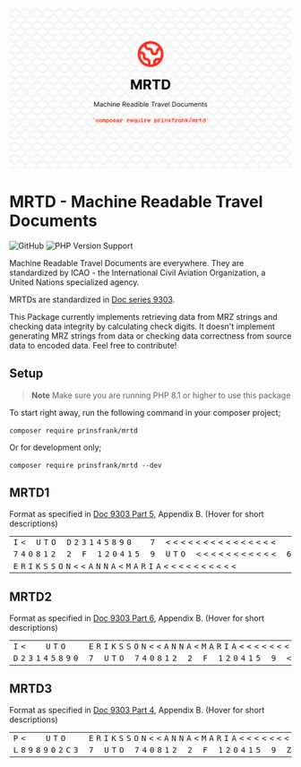 <picture>
  <source srcset="docs/images/banner_dark.png" media="(prefers-color-scheme: dark)">
  <img src="docs/images/banner_light.png" alt="Banner">
</picture>

# MRTD - Machine Readable Travel Documents

![GitHub](https://img.shields.io/github/license/prinsfrank/MRTD)
![PHP Version Support](https://img.shields.io/packagist/php-v/prinsfrank/MRTD)

Machine Readable Travel Documents are everywhere. They are standardized by ICAO - the International Civil Aviation Organization, a United Nations specialized agency.

MRTDs are standardized in [Doc series 9303](https://www.icao.int/publications/pages/publication.aspx?docnum=9303).

This Package currently implements retrieving data from MRZ strings and checking data integrity by calculating check digits. It doesn't implement generating MRZ strings from data or checking data correctness from source data to encoded data. Feel free to contribute!

## Setup

> **Note**
> Make sure you are running PHP 8.1 or higher to use this package

To start right away, run the following command in your composer project;

```composer require prinsfrank/mrtd```

Or for development only;

```composer require prinsfrank/mrtd --dev```

## MRTD1

Format as specified in [Doc 9303 Part 5](https://www.icao.int/publications/Documents/9303_p5_cons_en.pdf), Appendix B. (Hover for short descriptions)

<table style="font-family: Monospace,serif; letter-spacing: 5px;">
    <tr>
        <td colspan="2" title="Identifier">I&lt;</td>
        <td colspan="3" title="Issuing State">UTO</td>
        <td colspan="9" title="Document Number">D23145890</td>
        <td colspan="1" title="Check Digit on Document Number">7</td>
        <td colspan="15" title="Optional Data">&lt;&lt;&lt;&lt;&lt;&lt;&lt;&lt;&lt;&lt;&lt;&lt;&lt;&lt;&lt;</td>
    </tr>
    <tr>
        <td colspan="6" title="Date of Birth in YYMMDD">740812</td>
        <td colspan="1" title="Check digit on Date of Birth">2</td>
        <td colspan="1" title="Sex">F</td>
        <td colspan="6" title="Expiry date in YYMMDD">120415</td>
        <td colspan="1" title="Check digit on Expiry Date">9</td>
        <td colspan="3" title="Nationality">UTO</td>
        <td colspan="11" title="Optional Data">&lt;&lt;&lt;&lt;&lt;&lt;&lt;&lt;&lt;&lt;&lt;</td>
        <td colspan="1" title="Overall Check Digit">6</td>
    </tr>
    <tr>
        <td colspan="30" title="Name">ERIKSSON&lt;&lt;ANNA&lt;MARIA&lt;&lt;&lt;&lt;&lt;&lt;&lt;&lt;&lt;&lt;</td>
    </tr>
</table>

## MRTD2

Format as specified in [Doc 9303 Part 6](https://www.icao.int/publications/Documents/9303_p6_cons_en.pdf), Appendix B. (Hover for short descriptions)

<table style="font-family: Monospace,serif; letter-spacing: 5px;">
    <tr>
        <td colspan="2" title="Identifier">I&lt;</td>
        <td colspan="3" title="Issuing State">UTO</td>
        <td colspan="31" title="Name">ERIKSSON&lt;&lt;ANNA&lt;MARIA&lt;&lt;&lt;&lt;&lt;&lt;&lt;&lt;&lt;&lt;&lt;</td>
    </tr>
    <tr>
        <td colspan="9" title="Document Number">D23145890</td>
        <td colspan="1" title="Check digit on Document Number">7</td>
        <td colspan="3" title="Nationality">UTO</td>
        <td colspan="6" title="Date of Birth in YYMMDD">740812</td>
        <td colspan="1" title="Check digit on Birth Date">2</td>
        <td colspan="1" title="Sex">F</td>
        <td colspan="6" title="Expiry date in YYMMDD">120415</td>
        <td colspan="1" title="Check Digit on Expiry Date">9</td>
        <td colspan="7" title="Optional Data">&lt;&lt;&lt;&lt;&lt;&lt;&lt;</td>
        <td colspan="1" title="Overall Check Digit">6</td>
    </tr>
</table>

## MRTD3

Format as specified in [Doc 9303 Part 4](https://www.icao.int/publications/Documents/9303_p4_cons_en.pdf), Appendix B. (Hover for short descriptions)

<table style="font-family: Monospace,serif; letter-spacing: 5px;">
    <tr>
        <td colspan="2" title="Identifier">P&lt;</td>
        <td colspan="3" title="Issuing State">UTO</td>
        <td colspan="39" title="Name">ERIKSSON&lt;&lt;ANNA&lt;MARIA&lt;&lt;&lt;&lt;&lt;&lt;&lt;&lt;&lt;&lt;&lt;&lt;&lt;&lt;&lt;&lt;&lt;&lt;&lt;</td>
    </tr>
    <tr>
        <td colspan="9" title="Document Number">L898902C3</td>
        <td colspan="1" title="Check digit on Document Number">7</td>
        <td colspan="3" title="Nationality">UTO</td>
        <td colspan="6" title="Date of Birth in YYMMDD">740812</td>
        <td colspan="1" title="Check digit on Birth Date">2</td>
        <td colspan="1" title="Sex">F</td>
        <td colspan="6" title="Expiry date in YYMMDD">120415</td>
        <td colspan="1" title="Check Digit on Expiry Date">9</td>
        <td colspan="13" title="Optional Data">ZE184226B&lt;&lt;&lt;&lt;&lt;</td>
        <td colspan="1" title="Check Digit on Optional Data">1</td>
        <td colspan="1" title="Overall Check Digit">0</td>
    </tr>
</table>

